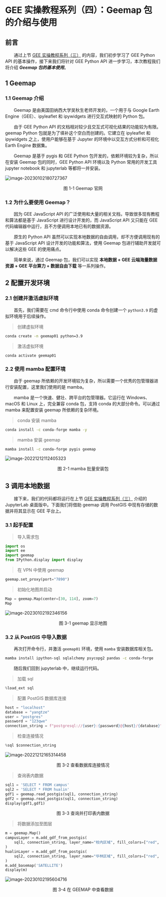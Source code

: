 # GEE 实操教程系列（四）：Geemap 包的介绍与使用



## 前言

&emsp;&emsp;通过上节 [GEE 实操教程系列（三）](http://mp.weixin.qq.com/s?__biz=MzIxNDQ0NDY1NQ==&mid=2247496252&idx=1&sn=69e3a49a6748354c87133ecabfddfc3c&chksm=97a5cd3ca0d2442a760cdf90130ad0133c99610033abfcd64e4eae52ee72ba0adaa020036fd1&scene=21#wechat_redirect) 的内容，我们初步学习了 GEE Python API 的基本操作，接下来我们将针对 GEE Python API 进一步学习，本次教程我们将介绍 ***Geemap 包的基本使用***。



## 1 Geemap

### 1.1 Geemap 介绍

&emsp;&emsp;Geemap 是由美国田纳西大学吴秋生老师开发的，一个用于与 Google Earth Engine（GEE）、ipyleaflet 和 ipywidgets 进行交互式映射的 Python 包。

&emsp;&emsp;由于 GEE Python API 的文档相对较少且交互式可视化结果的功能较为有限。geemap Python 包就是为了填补这个空白而创建的。它建立在 ipyleaflet 和 ipywidgets 之上，使用户能够在基于 Jupyter 的环境中以交互方式分析和可视化 Earth Engine 数据集。

&emsp;&emsp;Geemap 是基于 pygis 和 GEE Python 包开发的，依赖环境较为复杂，所以在安装 Geemap 包的同时，GEE Python API 环境以及 Python 常用的开发工具 jupyter notebook 和 jupyterlab 等都将一并安装。

![image-20230102180727367](img/image-20230102180727367.png)

<center>图 1-1 Geemap 官网</center>

### 1.2 为什么要使用 Geemap？

&emsp;&emsp;因为 GEE JavaScript API 的广泛使用和大量的相关文档，导致很多现有教程和算法都是基于 JavaScript 进行设计开发的，而 JavaScript API 又只能在 GEE 代码编辑器中运行，且不方便调用本地已有的数据资源。

&emsp;&emsp;原生的 Python API 虽然可以实现本地数据的自由调用，却不方便调用现有的基于 JavaScript API 设计开发的功能和算法，使用 Geemap 包进行辅助开发就可以解决这些 GEE 的使用痛点。

&emsp;&emsp;简单来说，通过 Geemap 包，我们可以实现 **本地数据 + GEE 云端海量数据资源 + GEE 平台算力 + 数据自由下载** 等一系列操作。



## 2 配置开发环境

### 2.1 创建并激活虚拟环境

&emsp;&emsp;首先，我们需要在 cmd 命令行中使用 conda 命令创建一个 `python3.9` 的虚拟环境用于后续操作。

> 创建虚拟环境

```sh
conda create -n geemap01 python=3.9
```

> 激活虚拟环境

```sh
conda activate geemap01
```

### 2.2 使用 mamba 配置环境

&emsp;&emsp;由于 geemap 所依赖的开发环境较为复杂，所以需要一个优秀的包管理器进行安装配置，这里我们使用的是 mamba。

&emsp;&emsp;mamba 是一个快速、健壮、跨平台的包管理器。它运行在 Windows、macOS 和 Linux 上，完全兼容 conda 包，支持 conda 的大部分命令。可以通过 mamba 来配置安装 geemap 所依赖的复杂环境。

> conda 安装 mamba

```sh
conda install -c conda-forge mamba -y
```

> mamba 安装 geemap

```sh
mamba install -c conda-forge pygis geemap
```

<!-- <img src="img/image-20221212112405323.png" alt="image-20221212112405323" style="zoom:80%;" /> -->
![image-20221212112405323](img/image-20221212112405323.png)

<center>图 2-1 mamba 批量安装包</center>



## 3 调用本地数据

&emsp;&emsp;接下来，我们的代码都将运行在上节 [GEE 实操教程系列（三）](http://mp.weixin.qq.com/s?__biz=MzIxNDQ0NDY1NQ==&mid=2247496252&idx=1&sn=69e3a49a6748354c87133ecabfddfc3c&chksm=97a5cd3ca0d2442a760cdf90130ad0133c99610033abfcd64e4eae52ee72ba0adaa020036fd1&scene=21#wechat_redirect) 介绍的 JupyterLab 桌面版中。下面我们将借助 geemap 调用 PostGIS 中现有存储的数据并将其显示在 GEE 平台上。

### 3.1 起手配置

> 导入需求包

```python
import os
import ee
import geemap
from IPython.display import display
```

> 在 VPN 中使用 geemap

```python
geemap.set_proxy(port="7890")
```

> 初始化地图并启动

```python
Map = geemap.Map(center=[30, 114], zoom=7)
Map
```

![image-20230102192346156](img/image-20230102192346156.png)

<center>图 3-1 geemap 显示地图</center>

### 3.2 从 PostGIS 中导入数据

&emsp;&emsp;再次打开命令行，并激活 `geemap01` 环境，使用 `mamba` 安装数据库相关包。

```sh
mamba install ipython-sql sqlalchemy psycopg2 pandas -c conda-forge
```

&emsp;&emsp;随后我们回到 jupyterlab 中，继续运行代码。

> 加载 sql

```python
%load_ext sql
```

> 配置 PostGIS 数据库连接

```python
host = "localhost"
database = "yangtze"
user = "postgres"
password = "123qwe"
connection_string = f"postgresql://{user}:{password}@{host}/{database}"
```

> 检查连接情况

```python
%sql $connection_string
```

![image-20221212165314458](img/image-20221212165314458.png)

<center>图 3-2 查看数据库连接情况</center>

> 查询表内数据

```python
sql1 = 'SELECT * FROM campus'
sql2 = 'SELECT * FROM hualin'
gdf1 = geemap.read_postgis(sql1, connection_string)
gdf2 = geemap.read_postgis(sql1, connection_string)
display(gdf1,gdf1)
```



<center>图 3-3 查询并打印表内数据</center>

> 将数据添加至图层

```python
m = geemap.Map()
campusLayer = m.add_gdf_from_postgis(
    sql1, connection_string, layer_name="校内区域", fill_colors=["red", "green", "blue"]
)
hualinLayer = m.add_gdf_from_postgis(
    sql2, connection_string, layer_name="华林区域", fill_colors=["red", "green", "yellow"]
)
m.add_basemap('SATELLITE')
display(m)
```

![image-20230102195604716](img/image-20230102195604716.png)

<center>图 3-4 在 GEEMAP 中查看数据</center>



